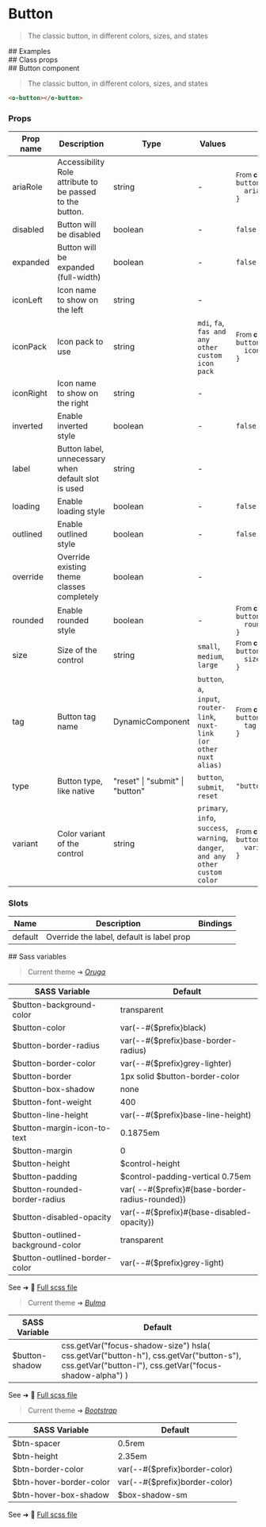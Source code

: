 # Button

<div class="vp-doc">

> The classic button, in different colors, sizes, and states

</div>

<div class="vp-example">
## Examples

<example-button />

</div>

<div class="vp-example">
## Class props

<inspector-button-viewer />

</div>

<div class="vp-doc">
## Button component

> The classic button, in different colors, sizes, and states

```html
<o-button></o-button>
```

### Props

| Prop name | Description                                              | Type                            | Values                                                                          | Default                                                                                                                                              |
| --------- | -------------------------------------------------------- | ------------------------------- | ------------------------------------------------------------------------------- | ---------------------------------------------------------------------------------------------------------------------------------------------------- |
| ariaRole  | Accessibility Role attribute to be passed to the button. | string                          | -                                                                               | <div><small>From <b>config</b>:</small></div><code style='white-space: nowrap; padding: 0;'>button: {<br>&nbsp;&nbsp;ariaRole: "button"<br>}</code>  |
| disabled  | Button will be disabled                                  | boolean                         | -                                                                               | <code style='white-space: nowrap; padding: 0;'>false</code>                                                                                          |
| expanded  | Button will be expanded (full-width)                     | boolean                         | -                                                                               | <code style='white-space: nowrap; padding: 0;'>false</code>                                                                                          |
| iconLeft  | Icon name to show on the left                            | string                          | -                                                                               |                                                                                                                                                      |
| iconPack  | Icon pack to use                                         | string                          | `mdi`, `fa`, `fas and any other custom icon pack`                               | <div><small>From <b>config</b>:</small></div><code style='white-space: nowrap; padding: 0;'>button: {<br>&nbsp;&nbsp;iconPack: undefined<br>}</code> |
| iconRight | Icon name to show on the right                           | string                          | -                                                                               |                                                                                                                                                      |
| inverted  | Enable inverted style                                    | boolean                         | -                                                                               | <code style='white-space: nowrap; padding: 0;'>false</code>                                                                                          |
| label     | Button label, unnecessary when default slot is used      | string                          | -                                                                               |                                                                                                                                                      |
| loading   | Enable loading style                                     | boolean                         | -                                                                               | <code style='white-space: nowrap; padding: 0;'>false</code>                                                                                          |
| outlined  | Enable outlined style                                    | boolean                         | -                                                                               | <code style='white-space: nowrap; padding: 0;'>false</code>                                                                                          |
| override  | Override existing theme classes completely               | boolean                         | -                                                                               |                                                                                                                                                      |
| rounded   | Enable rounded style                                     | boolean                         | -                                                                               | <div><small>From <b>config</b>:</small></div><code style='white-space: nowrap; padding: 0;'>button: {<br>&nbsp;&nbsp;rounded: false<br>}</code>      |
| size      | Size of the control                                      | string                          | `small`, `medium`, `large`                                                      | <div><small>From <b>config</b>:</small></div><code style='white-space: nowrap; padding: 0;'>button: {<br>&nbsp;&nbsp;size: undefined<br>}</code>     |
| tag       | Button tag name                                          | DynamicComponent                | `button`, `a`, `input`, `router-link`, `nuxt-link (or other nuxt alias)`        | <div><small>From <b>config</b>:</small></div><code style='white-space: nowrap; padding: 0;'>button: {<br>&nbsp;&nbsp;tag: "button"<br>}</code>       |
| type      | Button type, like native                                 | "reset" \| "submit" \| "button" | `button`, `submit`, `reset`                                                     | <code style='white-space: nowrap; padding: 0;'>"button"</code>                                                                                       |
| variant   | Color variant of the control                             | string                          | `primary`, `info`, `success`, `warning`, `danger`, `and any other custom color` | <div><small>From <b>config</b>:</small></div><code style='white-space: nowrap; padding: 0;'>button: {<br>&nbsp;&nbsp;variant: undefined<br>}</code>  |

### Slots

| Name    | Description                               | Bindings |
| ------- | ----------------------------------------- | -------- |
| default | Override the label, default is label prop |          |

</div>

<div class="vp-doc">
## Sass variables

<div class="theme-oruga">

> Current theme ➜ _[Oruga](https://github.com/oruga-ui/theme-oruga)_

| SASS Variable                     | Default                                         |
| --------------------------------- | ----------------------------------------------- |
| $button-background-color          | transparent                                     |
| $button-color                     | var(--#{$prefix}black)                          |
| $button-border-radius             | var(--#{$prefix}base-border-radius)             |
| $button-border-color              | var(--#{$prefix}grey-lighter)                   |
| $button-border                    | 1px solid $button-border-color                  |
| $button-box-shadow                | none                                            |
| $button-font-weight               | 400                                             |
| $button-line-height               | var(--#{$prefix}base-line-height)               |
| $button-margin-icon-to-text       | 0.1875em                                        |
| $button-margin                    | 0                                               |
| $button-height                    | $control-height                                 |
| $button-padding                   | $control-padding-vertical 0.75em                |
| $button-rounded-border-radius     | var( --#{$prefix}#{base-border-radius-rounded}) |
| $button-disabled-opacity          | var(--#{$prefix}#{base-disabled-opacity})       |
| $button-outlined-background-color | transparent                                     |
| $button-outlined-border-color     | var(--#{$prefix}grey-light)                     |

See ➜ 📄 [Full scss file](https://github.com/oruga-ui/theme-oruga/tree/main/src/assets/scss/components/_button.scss)

</div>
<div class="theme-bulma">

> Current theme ➜ _[Bulma](https://github.com/oruga-ui/theme-bulma)_

| SASS Variable  | Default                                                                                                                                          |
| -------------- | ------------------------------------------------------------------------------------------------------------------------------------------------ |
| $button-shadow | css.getVar("focus-shadow-size") hsla( css.getVar("button-h"), css.getVar("button-s"), css.getVar("button-l"), css.getVar("focus-shadow-alpha") ) |

See ➜ 📄 [Full scss file](https://github.com/oruga-ui/theme-bulma/tree/main/src/assets/scss/components/_button.scss)

</div>
<div class="theme-bootstrap">

> Current theme ➜ _[Bootstrap](https://github.com/oruga-ui/theme-bootstrap)_

| SASS Variable           | Default                       |
| ----------------------- | ----------------------------- |
| $btn-spacer             | 0.5rem                        |
| $btn-height             | 2.35em                        |
| $btn-border-color       | var(--#{$prefix}border-color) |
| $btn-hover-border-color | var(--#{$prefix}border-color) |
| $btn-hover-box-shadow   | $box-shadow-sm                |

See ➜ 📄 [Full scss file](https://github.com/oruga-ui/theme-bootstrap/tree/main/src/assets/scss/components/_button.scss)

</div>

</div>
